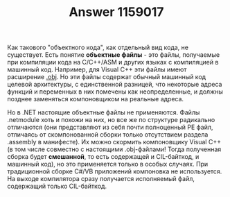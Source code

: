 ﻿---
title: "Answer 1159017"
se.owner.user_id: 240512
se.owner.display_name: "MSDN.WhiteKnight"
se.owner.link: "https://ru.stackoverflow.com/users/240512/msdn-whiteknight"
se.answer_id: 1159017
se.question_id: 1158411
se.post_type: answer
se.is_accepted: True
---
<p>Как такового &quot;объектного кода&quot;, как отдельный вид кода, не существует. Есть понятие <strong>объектные файлы</strong> - это файлы, получаемые при компиляции кода на С/С++/ASM и других языках с компиляцией в машинный код. Например, для Visual C++ эти файлы имеют расширение <a href="https://docs.microsoft.com/en-us/cpp/build/reference/dot-obj-files-as-linker-input?view=vs-2019" rel="nofollow noreferrer">.obj</a>. Но эти файлы содержат обычный машинный код целевой архитектуры, с единственной разницей, что некоторые адреса функций и переменных в них помечены как неопределенные, и должны позднее заменяться компоновщиком на реальные адреса.</p>
<p>Но в .NET настоящие объектные файлы не применяются. Файлы .netmodule хоть и похожи на них, но все же по структуре радикально отличаются (они представляют из себя почти полноценный PE файл, отличаясь от скомпонованной сборки только отсутствием раздела .assembly в манифесте). Их можно скормить компоновщику Visual C++ (в том числе совместно с настоящими .obj-файлами! Тогда полученная сборка будет <strong>смешанной</strong>, то есть содержащей и CIL-байткод, и машинный код), но это применяется только в особых случаях. При традиционной сборке C#/VB приложений компоновка не используется. На выходе компилятора сразу получается исполняемый файл, содержащий только CIL-байткод.</p>

